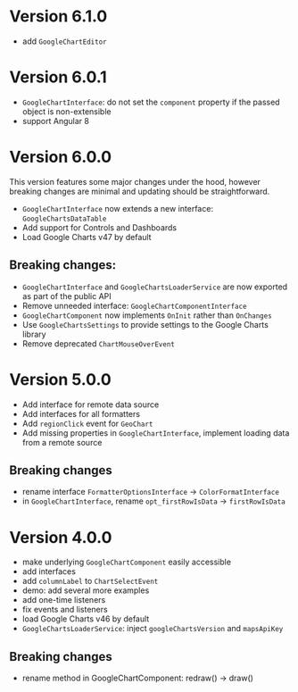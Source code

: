 <a name="v6.1.0"></a>

# Version 6.1.0
* add `GoogleChartEditor`


<a name="v6.0.1"></a>

# Version 6.0.1
* `GoogleChartInterface`: do not set the `component` property if the passed
  object is non-extensible
* support Angular 8


<a name="v6.0.0"></a>

# Version 6.0.0

This version features some major changes under the hood, however breaking
changes are minimal and updating should be straightforward.

* `GoogleChartInterface` now extends a new interface: `GoogleChartsDataTable`
* Add support for Controls and Dashboards
* Load Google Charts v47 by default


## Breaking changes:
* `GoogleChartInterface` and `GoogleChartsLoaderService` are now exported as
  part of the public API
* Remove unneeded interface: `GoogleChartComponentInterface`
* `GoogleChartComponent` now implements `OnInit` rather than `OnChanges`
* Use `GoogleChartsSettings` to provide settings to the Google Charts library
* Remove deprecated `ChartMouseOverEvent`


<a name="v5.0.0"></a>

# Version 5.0.0

* Add interface for remote data source
* Add interfaces for all formatters
* Add `regionClick` event for `GeoChart`
* Add missing properties in `GoogleChartInterface`, implement loading data
  from a remote source

## Breaking changes
* rename interface `FormatterOptionsInterface` -> `ColorFormatInterface`
* in `GoogleChartInterface`, rename `opt_firstRowIsData` -> `firstRowIsData`


<a name="v4.0.0"></a>

# Version 4.0.0

* make underlying `GoogleChartComponent` easily accessible
* add interfaces
* add `columnLabel` to `ChartSelectEvent`
* demo: add several more examples
* add one-time listeners
* fix events and listeners
* load Google Charts v46 by default
* `GoogleChartsLoaderService`: inject `googleChartsVersion` and `mapsApiKey`

 ## Breaking changes
 * rename method in GoogleChartComponent: redraw() -> draw()
